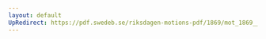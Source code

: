 ```yaml
---
layout: default
UpRedirect: https://pdf.swedeb.se/riksdagen-motions-pdf/1869/mot_1869__ak__00166.pdf
---
```

